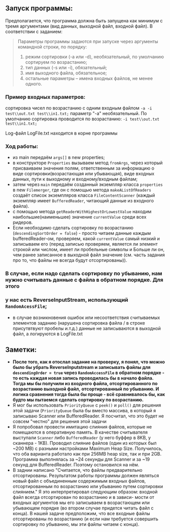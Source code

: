 ## Запуск программы: 

Предполагается, что программа должна быть запущена как минимум с тремя аргументами (вид данных, выходной файл,
входной файл).
В соответствии с заданием:
> Параметры программы задаются при запуске через аргументы командной строки, по порядку:
> 1. режим сортировки (-a или -d), необязательный, по умолчанию сортируем по возрастанию;
> 2. тип данных (-s или -i), обязательный;
> 3. имя выходного файла, обязательное;
> 4. остальные параметры – имена входных файлов, не менее одного.

### Пример входных параметров:
сортировка чисел по возрастанию с одним входным файлом
`-a -i test\\out.txt test\\in1.txt;` параметр "-a" необязательный. 
По умолчанию сортировка проводится по возрастанию:
`-i test\\out.txt test\\in1.txt;`

Log-файл LogFile.txt находится в корне программы

### Ход работы:
- из main передаём `args[]` в new properties;
- в конструкторе `Properties` вызываем метод `fromArgs`, через который присваиваем значения полям, ответственным за
информацию о виде сортировки(возрастающая или убывающая), виде входных данных, пути к выходному и входному/входным
файлам;
- затем через `main` передаём созданный экземпляр класса `properties` в new `Filemerger`, где он с помощью метода
`makeAListOfReaders` создаёт список экземпляров класса `FileContentScanner` (каждый экземпляр имеет `BufferedReader`,
читающий данные из входного файла).
- с помощью метода `getReaderWithHighestOrLowestValue` находим наибольшие(наименьшее) значение `currentValue` среди
всех ридеров. 
- Если необходимо сделать сортировку по возрастанию (`descendingSortOrder = false`) - просто читаем данные каждым 
bufferedReader-ом, проверяем, какой `currentValue` самый низкий и записываем его (перед записью проверяем, является ли
элемент строкой или числом, имеет ли пробельные символы и Больше ли он, чем ранее записанное в выходной файл значение
(см. часть задания про то, что файлы не всегда будут отсортированы)). 
### В случае, если надо сделать сортировку по убыванию, нам нужно считывать данные с файла в обратном порядке. Для этого
### у нас есть ReverseInputStream, использующий `RandomAcessFile`;
- в случае возникновения ошибок или несоответствия считываемых элементов заданию (нарушена сортировка файла / в строке 
присутвтвуют пробелы и.т.д.) данные не записываются в выходной файл, а логируются в LogFile.txt

## Заметки:
- **После того, как я отослал задание на проверку, я понял, что можно было бы убрать ReverseInputstream и записывать файлы для** 
**`descendingOrder = true` через `RandomAccessFile` в обратном порядке - то есть каждая новая запись проводилась бы**
**в начало файла. Тогда мы бы получили из входного файла, отсортированного по возрастанию выходной файл,**
**отсортированный по убыванию. И логика сравнения тогда была бы проще - всё сравнивалось бы, как будто мы пытаемся**
**сделать сортировку по возрастанию.**
- Я мог бы использовать `PriorityQueue` с `peek()` и `poll()` для решения этой задачи (`PriorityQueue` была бы вместо
    массива, в который я записываю Scanner или BufferedReader. Я посчитал, что это будет не совсем "честно" для решения
    этой задачи
- Я попробовал провести имитацию слияния файлов, которые не помещаются в оперативную память. В качестве считывателя
    выступали `Scanner` либо `BufferedReader` (у него буффер в 8KB, у сканнера - 1KB). Проводил слияние файлов (один из
    которых был ~200 MB) с разными настройками Maximum Heap Size. Получилось, что оба варианта работало как при 256MB
    heap size, так и при 2GB. Программа выполнялась за ~24 секунды для Scanner и за ~19 секунд для BufferedReader.
    Поэтому остановился на нём.
- В заднии написано  "Считается, что файлы предварительно отсортированы. Результатом работы программы должен являться
    новый файл с объединенным содержимым входных файлов, отсортированным по возрастанию или убыванию путем сортировки
    слиянием." Я это интерпретировал следующим образом: входной файл всегда отсортирован по возрастанию и в зависи-
    мости от входных аргументов мы его записываем в возрастающем или убывающем порядке (во втором случае придется
    читать файл с конца). В нашей задаче предположим, что все входные файлы отсортированы по возрастанию (и если нам
    требуется совершить сортировку по убыванию, мы эти файлы читаем с конца).

